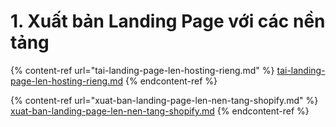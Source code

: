 # 1. Xuất bản Landing Page với các nền tảng

{% content-ref url="tai-landing-page-len-hosting-rieng.md" %}
[tai-landing-page-len-hosting-rieng.md](tai-landing-page-len-hosting-rieng.md)
{% endcontent-ref %}

{% content-ref url="xuat-ban-landing-page-len-nen-tang-shopify.md" %}
[xuat-ban-landing-page-len-nen-tang-shopify.md](xuat-ban-landing-page-len-nen-tang-shopify.md)
{% endcontent-ref %}
